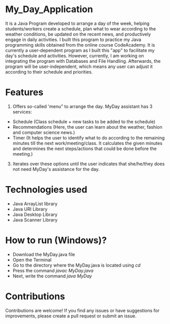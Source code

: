 # My_Day_Application
It is a Java Program developed to arrange a day of the week, helping students/workers create a schedule, plan what to wear according to the weather conditions, be updated on the recent news, and productively engage in daily activities. 
I built this program to practice my Java programming skills obtained from the online course CodeAcademy. It is currently a user-dependent program as I built this "app" to facilitate my day's schedule and activities. 
However, currently, I am working on integrating the program with Databases and File Handling. Afterwards, the program will be user-independent, which means any user can adjust it according to their schedule and priorities. 

# Features
1. Offers so-called 'menu" to arrange the day. MyDay assistant has 3 services:
- Schedule (Class schedule + new tasks to be added to the schedule)
- Recommendations (Here, the user can learn about the weather, fashion and computer science news.)
- Timer (It helps the user to identify what to do according to the remaining minutes till the next work/meeting/class. It calculates the given minutes and determines the next steps/actions that could be done before the meeting.)
  
3. Iterates over these options until the user indicates that she/he/they does not need MyDay's assistance for the day.

# Technologies used
- Java ArrayList library
- Java URI Library
- Java Desktop Library
- Java Scanner Library

# How to run (Windows)?
- Download the MyDay.java file
- Open the Terminal
- Go to the directory where the MyDay.java is located using *cd <name of the directory>*
- Press the command *javac MyDay.java*
- Next, write the command *java MyDay*

# Contributions
Contributions are welcome! If you find any issues or have suggestions for improvements, please create a pull request or submit an issue.
